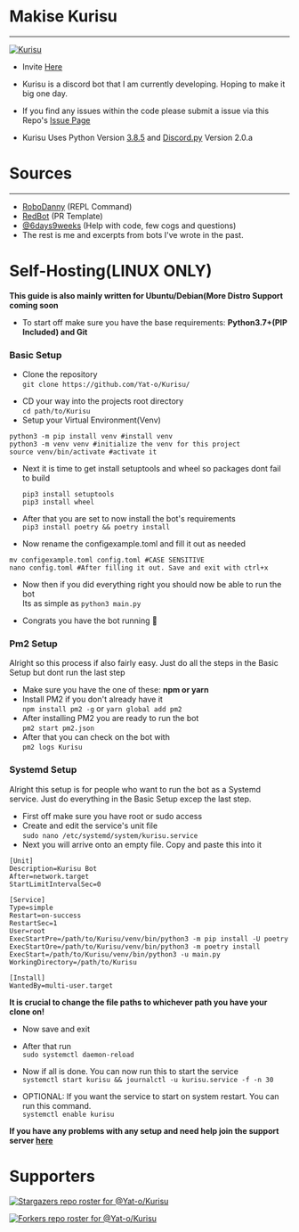# Makise Kurisu

***

<a href="https://github.com/Yat-o/Kurisu"><img src="https://i.pinimg.com/originals/15/71/05/15710534840a470e2e2d183141e8e8a5.jpg" alt="Kurisu"></a>

- Invite [Here](https://discordapp.com/oauth2/authorize?&client_id=784474257832804372&scope=bot&permissions=8)

- Kurisu is a discord bot that I am currently developing. Hoping to make it big one day.

- If you find any issues within the code please submit a issue via this
  Repo's [Issue Page](https://github.com/Yat-o/Kurisu/issues)

- Kurisu Uses Python Version [3.8.5](https://www.python.org/downloads/release/python-385/)
  and [Discord.py](https://discordpy.readthedocs.io/en/latest/#) Version 2.0.a
  
# Sources

***

- [RoboDanny](https://github.com/Rapptz/RoboDanny) (REPL Command)
- [RedBot](https://github.com/Cog-Creators/Red-DiscordBot) (PR Template)
- [@6days9weeks](https://www.github.com/6days9weeks/) (Help with code, few cogs and questions)
- The rest is me and excerpts from bots I've wrote in the past.

# Self-Hosting(LINUX ONLY)

**This guide is also mainly written for Ubuntu/Debian(More Distro Support coming soon**
- To start off make sure you have the base requirements: **Python3.7+(PIP Included) and Git**

### Basic Setup

* Clone the repository\
`git clone https://github.com/Yat-o/Kurisu/`
- CD your way into the projects root directory\
`cd path/to/Kurisu`
- Setup your Virtual Environment(Venv)

```shell
python3 -m pip install venv #install venv
python3 -m venv venv #initialize the venv for this project
source venv/bin/activate #activate it
```

* Next it is time to get install setuptools and wheel so packages dont fail to build

  ```shell
  pip3 install setuptools
  pip3 install wheel 
  ```

* After that you are set to now install the bot's requirements\
`pip3 install poetry && poetry install`
- Now rename the configexample.toml and fill it out as needed

```shell
mv configexample.toml config.toml #CASE SENSITIVE
nano config.toml #After filling it out. Save and exit with ctrl+x
```

* Now then if you did everything right you should now be able to run the bot\
Its as simple as `python3 main.py`
- Congrats you have the bot running 🎉

### Pm2 Setup

Alright so this process if also fairly easy. Just do all the steps in the Basic Setup but dont run the last step
- Make sure you have the one of these: **npm or yarn**
- Install PM2 if you don't already have it\
`npm install pm2 -g` or `yarn global add pm2`
- After installing PM2 you are ready to run the bot\
`pm2 start pm2.json`
- After that you can check on the bot with\
`pm2 logs Kurisu`

### Systemd Setup

Alright this setup is for people who want to run the bot as a Systemd service. Just do everything in the Basic Setup excep the last step.
- First off make sure you have root or sudo access
- Create and edit the service's unit file\
  `sudo nano /etc/systemd/system/kurisu.service`
- Next you will arrive onto an empty file. Copy and paste this into it

```
[Unit]
Description=Kurisu Bot
After=network.target
StartLimitIntervalSec=0

[Service]
Type=simple
Restart=on-success
RestartSec=1
User=root
ExecStartPre=/path/to/Kurisu/venv/bin/python3 -m pip install -U poetry
ExecStartOre=/path/to/Kurisu/venv/bin/python3 -m poetry install
ExecStart=/path/to/Kurisu/venv/bin/python3 -u main.py
WorkingDirectory=/path/to/Kurisu

[Install]
WantedBy=multi-user.target
```

**It is crucial to change the file paths to whichever path you have your clone on!**
- Now save and exit
- After that run\
`sudo systemctl daemon-reload`
  
- Now if all is done. You can now run this to start the service\
`systemctl start kurisu && journalctl -u kurisu.service -f -n 30`
  
- OPTIONAL: If you want the service to start on system restart. You can run this command.\
`systemctl enable kurisu`

**If you have any problems with any setup and need help join the support server [here](https://discord.gg/Cs5RdJF9pb)**

# Supporters

[![Stargazers repo roster for @Yat-o/Kurisu](https://reporoster.com/stars/Yat-o/Kurisu)](https://github.com/Yat-o/Kurisu/stargazers)

[![Forkers repo roster for @Yat-o/Kurisu](https://reporoster.com/forks/Yat-o/Kurisu)](https://github.com/Yat-o/Kurisu/network/members)
